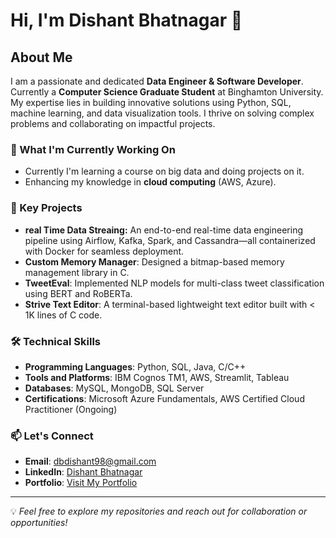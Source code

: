 # Hi, I'm Dishant Bhatnagar 👋

## About Me
I am a passionate and dedicated **Data Engineer & Software Developer**. Currently a **Computer Science Graduate Student** at Binghamton University. My expertise lies in building innovative solutions using Python, SQL, machine learning, and data visualization tools. I thrive on solving complex problems and collaborating on impactful projects.

### 🌱 What I'm Currently Working On
- Currently I'm learning a course on big data and doing projects on it.
- Enhancing my knowledge in **cloud computing** (AWS, Azure).

### 🔭 Key Projects
- **real Time Data Streaing:** An end-to-end real-time data engineering pipeline using Airflow, Kafka, Spark, and Cassandra—all containerized with Docker for seamless deployment.
- **Custom Memory Manager**: Designed a bitmap-based memory management library in C.
- **TweetEval**: Implemented NLP models for multi-class tweet classification using BERT and RoBERTa.
- **Strive Text Editor**: A terminal-based lightweight text editor built with < 1K lines of C code.

### 🛠️ Technical Skills
- **Programming Languages**: Python, SQL, Java, C/C++
- **Tools and Platforms**: IBM Cognos TM1, AWS, Streamlit, Tableau
- **Databases**: MySQL, MongoDB, SQL Server
- **Certifications**: Microsoft Azure Fundamentals, AWS Certified Cloud Practitioner (Ongoing)

### 📫 Let's Connect
- **Email**: dbdishant98@gmail.com
- **LinkedIn**: [Dishant Bhatnagar](https://www.linkedin.com/in/dishantbhatnagar/)
- **Portfolio**: [Visit My Portfolio](https://dbdishant.github.io/Dishant_Portfolio.github.io/)

---
💡 *Feel free to explore my repositories and reach out for collaboration or opportunities!*
